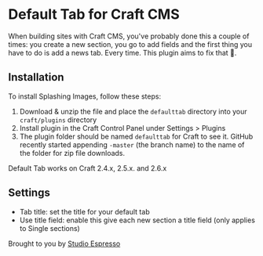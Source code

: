 # Default Tab for Craft CMS

When building sites with Craft CMS, you've probably done this a couple of times: you create a new section, you go to add fields and the first thing you have to do is add a news tab. Every time. This plugin aims to fix that 🎉.

## Installation

To install Splashing Images, follow these steps:

1. Download & unzip the file and place the `defaulttab` directory into your `craft/plugins` directory
2. Install plugin in the Craft Control Panel under Settings > Plugins
3. The plugin folder should be named `defaulttab` for Craft to see it.  GitHub recently started appending `-master` (the branch name) to the name of the folder for zip file downloads.

Default Tab works on Craft 2.4.x, 2.5.x. and 2.6.x

## Settings
- Tab title: set the title for your default tab
- Use title field: enable this give each new section a title field (only applies to Single sections)

Brought to you by [Studio Espresso](https://studioespresso.co)
